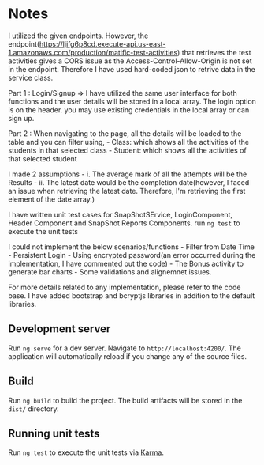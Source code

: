# Notes

I utilized the given endpoints. However, the endpoint(https://ljifg6p8cd.execute-api.us-east-1.amazonaws.com/production/matific-test-activities) that retrieves the test activities gives a CORS issue as the Access-Control-Allow-Origin is not set in the endpoint. Therefore I have used hard-coded json to retrive data in the service class.

Part 1 : Login/Signup => I have utilized the same user interface for both functions and the user details will be stored in a local array. The login option is on the header. you may use existing credentials in the local array or can sign up.

Part 2 : When navigating to the page, all the details will be loaded to the table and you can filter using, - Class: which shows all the activities of the students in that selected class - Student: which shows all the activities of that selected student

I made 2 assumptions - i. The average mark of all the attempts will be the Results - ii. The latest date would be the completion date(however, I faced an issue when retrieving the latest date. Therefore, I'm retrieving the first element of the date array.)

I have written unit test cases for SnapShotSErvice, LoginComponent, Header Component and SnapShot Reports Components.
run `ng test` to execute the unit tests

I could not implement the below scenarios/functions - Filter from Date Time - Persistent Login - Using encrypted password(an error occurred during the implementation, I have commented out the code) - The Bonus activity to generate bar charts - Some validations and alignemnet issues.

For more details related to any implementation, please refer to the code base.
I have added bootstrap and bcryptjs libraries in addition to the default libraries.

## Development server

Run `ng serve` for a dev server. Navigate to `http://localhost:4200/`. The application will automatically reload if you change any of the source files.

## Build

Run `ng build` to build the project. The build artifacts will be stored in the `dist/` directory.

## Running unit tests

Run `ng test` to execute the unit tests via [Karma](https://karma-runner.github.io).
